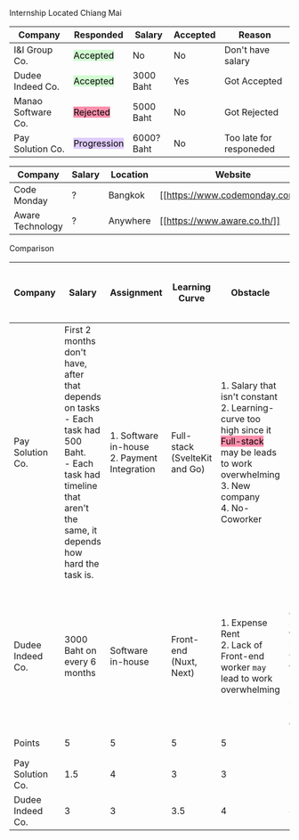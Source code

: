 Internship Located Chiang Mai

| Company | Responded | Salary | Accepted | Reason |
| ---- | ---- | ---- | ---- | ---- |
| I&I Group Co. | <mark style="background: #BBFABBA6;">Accepted</mark> | No | No | Don't have salary |
| Dudee Indeed Co. | <mark style="background: #BBFABBA6;">Accepted</mark> | 3000 Baht | Yes | Got Accepted |
| Manao Software Co. | <mark style="background: #FF5582A6;">Rejected</mark> | 5000 Baht | No | Got Rejected |
| Pay Solution Co. | <mark style="background: #D2B3FFA6;">Progression</mark> | 6000? Baht | No  | Too late for responeded |

|Company|Salary|Location|Website|
|-|-|-|-|
|Code Monday|?|Bangkok|[[https://www.codemonday.com/]]|
|Aware Technology|?|Anywhere|[[https://www.aware.co.th/]]| 

Comparison

| Company | Salary | Assignment | Learning Curve | Obstacle | Benefit | What Goal will I achieve from  Company | Objective for I looking in Company |  |  |
| ---- | ---- | ---- | ---- | ---- | ---- | ---- | ---- | ---- | ---- |
| Pay Solution Co. | First 2 months don't have, after that depends on tasks<br>- Each task had 500 Baht.<br>- Each task had timeline that aren't the same, it depends how hard the task is. | 1. Software in-house<br>2. Payment Integration | Full-stack<br>(SvelteKit and Go) | 1. Salary that isn't constant<br>2. Learning-curve too high since it <mark style="background: #FF5582A6;">Full-stack</mark> may be leads to work overwhelming<br>3. New company<br>4. No-Coworker | - | 1. Developed Full-stack skills<br>1. Using **Go lang** in Real-work environment<br>2. Have knowledge about Payment gateway which `may` can be leads to bigger position | If I want to go as <mark style="background: #FF5582A6;">Full-stack</mark> which including <mark style="background: #FFB86CA6;">interest Tools</mark> And Working with <mark style="background: #BBFABBA6;">Payment Gateway</mark> |  |  |
| Dudee Indeed Co. | 3000 Baht on every 6 months | Software in-house | Front-end<br>(Nuxt, Next) | 1. Expense Rent<br>2. Lack of Front-end worker `may` lead to work overwhelming<br> | 1. Friends and senior that had been working there<br>2. Employee Service (coffee etc)<br> | 1. Developed<br>Front-end Skills | If I don't want to overwhelming myself and working with friends |  |  |
| Points | 5 | 5 | 5 | 5 | 5 | 5 | 5 | Overall /5 |  |
| Pay Solution Co. | 1.5 | 4 | 3 | 3 | 1 | 4 | 4 | <mark style="background: #FF5582A6;">2.93</mark> |  |
| Dudee Indeed Co. | 3 | 3 | 3.5 | 4 | 4 | 2 | 2.5 | <mark style="background: #BBFABBA6;">3.14</mark> |  |
